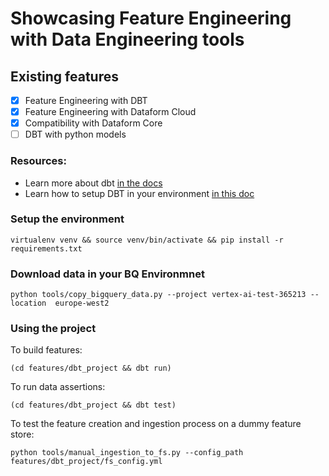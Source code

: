 # Showcasing Feature Engineering with Data Engineering tools

## Existing features
- [x] Feature Engineering with DBT
- [x] Feature Engineering with Dataform Cloud
- [x] Compatibility with Dataform Core
- [ ] DBT with python models

### Resources:
- Learn more about dbt [in the docs](https://docs.getdbt.com/docs/introduction)
- Learn how to setup DBT in your environment [in this doc](https://docs.getdbt.com/reference/warehouse-setups/bigquery-setup)

### Setup the environment
```commandline
virtualenv venv && source venv/bin/activate && pip install -r requirements.txt
```
### Download data in your BQ Environmnet
```commandline
python tools/copy_bigquery_data.py --project vertex-ai-test-365213 --location  europe-west2   
```
### Using the project

To build features:
```commandline
(cd features/dbt_project && dbt run)
```
To run data assertions:
```commandline
(cd features/dbt_project && dbt test)
```

To test the feature creation and ingestion process on a dummy feature store:
```commandline
python tools/manual_ingestion_to_fs.py --config_path features/dbt_project/fs_config.yml
```

